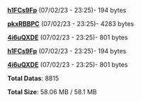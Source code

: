 [**h1FCs9Fp**](/data/h1FCs9Fp.txt) (07/02/23 - 23:25)- 194 bytes

[**pkxRBBPC**](/data/pkxRBBPC.txt) (07/02/23 - 23:25)- 4283 bytes

[**4i6uQXDE**](/data/4i6uQXDE.txt) (07/02/23 - 23:25)- 801 bytes

[**h1FCs9Fp**](/data/h1FCs9Fp.txt) (07/02/23 - 23:25)- 194 bytes

[**4i6uQXDE**](/data/4i6uQXDE.txt) (07/02/23 - 23:25)- 801 bytes

**Total Datas**: 8815

**Total Size**: 58.06 MB / 58.1 MB